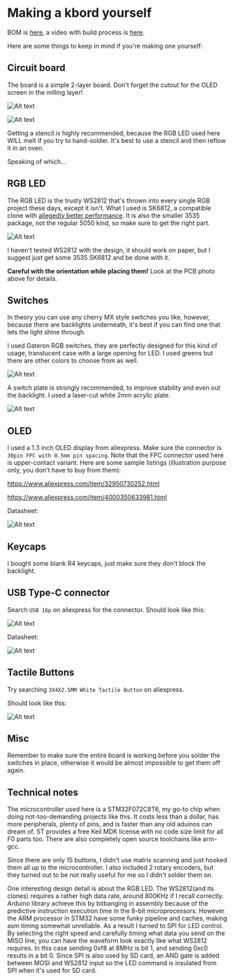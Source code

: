 # Making a kbord yourself

BOM is [here](/pcb/kbord_v2_bom.xlsx), a video with build process is [here](https://www.youtube.com/watch?v=EGLLCtRuEuM).

Here are some things to keep in mind if you're making one yourself:

## Circuit board

The board is a simple 2-layer board. Don't forget the cutout for the OLED screen in the milling layer!

![Alt text](pcb/kbord_v2_front.jpg)

![Alt text](pcb/kbord_v2_back.jpg)

Getting a stencil is highly recommended, because the RGB LED used here WILL melt if you try to hand-solder. It's best to use a stencil and then reflow it in an oven.

Speaking of which...

## RGB LED

The RGB LED is the trusty WS2812 that's thrown into every single RGB project these days, except it isn't. What I used is SK6812, a compatible clone with [allegedly better performance](https://hackaday.com/2017/01/25/ws2812b-led-clones-work-better-than-originals/). It is also the smaller 3535 package, not the regular 5050 kind, so make sure to get the right part.

![Alt text](resources/pics/led.jpg)

I haven't tested WS2812 with the design, it should work on paper, but I suggest just get some 3535 SK6812 and be done with it.

**Careful with the orientation while placing them!** Look at the PCB photo above for details.

## Switches

In theory you can use any cherry MX style switches you like, however, because there are backlights underneath, it's best if you can find one that lets the light shine through.

I used Gateron RGB switches, they are perfectly designed for this kind of usage, translucent case with a large opening for LED. I used greens but there are other colors to choose from as well.

![Alt text](resources/pics/gateron.jpg)

A switch plate is strongly recommended, to improve stability and even out the backlight. I used a laser-cut white 2mm acrylic plate.

![Alt text](resources/pics/plate.jpg)

## OLED

I used a 1.3 inch OLED display from aliexpress. Make sure the connector is `30pin FPC with 0.5mm pin spacing`.
Note that the FPC connector used here is upper-contact variant. Here are some sample listings (illustration purpose only, you don't have to buy from them):

https://www.aliexpress.com/item/32950730252.html

https://www.aliexpress.com/item/4000350633981.html

Datasheet:

![Alt text](resources/pics/oled.jpg)

## Keycaps

I bought some blank R4 keycaps, just make sure they don't block the backlight.

## USB Type-C connector

Search `USB 16p` on aliexpress for the connector. Should look like this:

![Alt text](resources/pics/usbc.png)

Datasheet:

![Alt text](resources/pics/usbc_datasheet.jpg)

## Tactile Buttons

Try searching `3X4X2.5MM White Tactile Button` on aliexpress.

Should look like this:

![Alt text](resources/pics/butt.png)

## Misc

Remember to make sure the entire board is working before you solder the switches in place, otherwise it would be almost impossible to get them off again.

## Technical notes

The microcontroller used here is a STM32F072C8T6, my go-to chip when doing not-too-demanding projects like this. It costs less than a dollar, has more peripherals, plenty of pins, and is faster than any old aduinos can dream of. ST provides a free Keil MDK license with no code size limit for all F0 parts too. There are also completely open source toolchains like arm-gcc.

Since there are only 15 buttons, I didn't use matrix scanning and just hooked them all up to the microcontroller. I also included 2 rotary encoders, but they turned out to be not really useful for me so I didn't solder them on.

One interesting design detail is about the RGB LED. The WS2812(and its clones) requires a rather high data rate, around 800KHz if I recall correctly. Arduino library achieve this by bitbanging in assembly because of the predictive instruction execution time in the 8-bit microprocessors. However the ARM processor in STM32 have some funky pipeline and caches, making asm timing somewhat unreliable. As a result I turned to SPI for LED control. By selecting the right speed and carefully timing what data you send on the MISO line, you can have the waveform look exactly like what WS2812 requires. In this case sending 0xf8 at 8MHz is bit 1, and sending 0xc0 results in a bit 0. Since SPI is also used by SD card, an AND gate is added between MOSI and WS2812 input so the LED command is insulated from SPI when it's used for SD card.